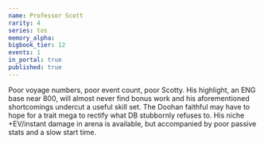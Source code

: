 ```yaml
---
name: Professor Scott
rarity: 4
series: tos
memory_alpha:
bigbook_tier: 12
events: 1
in_portal: true
published: true
---
```


Poor voyage numbers, poor event count, poor Scotty. His highlight, an ENG base near 800, will almost never find bonus work and his aforementioned shortcomings undercut a useful skill set. The Doohan faithful may have to hope for a trait mega to rectify what DB stubbornly refuses to. His niche +EV/instant damage in arena is available, but accompanied by poor passive stats and a slow start time.
